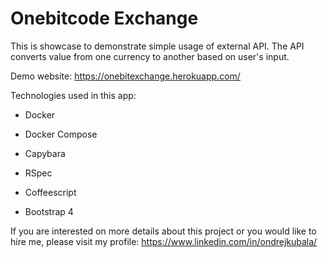 # Onebitcode Exchange

This is showcase to demonstrate simple usage of external API. The API converts value from one currency to another based on user's input.

Demo website: https://onebitexchange.herokuapp.com/

Technologies used in this app:

* Docker

* Docker Compose

* Capybara

* RSpec

* Coffeescript 

* Bootstrap 4

If you are interested on more details about this project or you would like to hire me, please visit my profile: https://www.linkedin.com/in/ondrejkubala/

